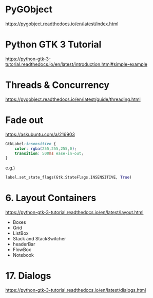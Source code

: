 # PyGObject #

<https://pygobject.readthedocs.io/en/latest/index.html>

# Python GTK 3 Tutorial #

<https://python-gtk-3-tutorial.readthedocs.io/en/latest/introduction.html#simple-example>


# Threads & Concurrency #

<https://pygobject.readthedocs.io/en/latest/guide/threading.html>


# Fade out #

<https://askubuntu.com/a/216903>

```css
GtkLabel:insensitive {
    color: rgba(255,255,255,0);
    transition: 500ms ease-in-out;
}
```

e.g.)

```python
label.set_state_flags(Gtk.StateFlags.INSENSITIVE, True)
```

# 6. Layout Containers #

<https://python-gtk-3-tutorial.readthedocs.io/en/latest/layout.html>

* Boxes
* Grid
* ListBox
* Stack and StackSwitcher
* headerBar
* FlowBox
* Notebook


# 17. Dialogs #

<https://python-gtk-3-tutorial.readthedocs.io/en/latest/dialogs.html>
